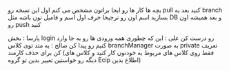 بچه ها کار ها رو ایجا براتون مشخص می کنم
اول این نسخه رو pull کنید بعد یه branch بسازید اسم اون رو ترجیحا حرف اول اسم و فامیل تون باشه مثل DB و بعد همیشه اون رو push کنید

پارسا : بخش login رو درست کن
علی : این که چطوری همه ورودی ها رو یه جا وارد کنیم رو پیدا کن 
صالح : یه متد توی کلاس branchManager به صورت private تعریف کن برای حذف کارمند
(فقط روی کلاس های مربوط به خودتون کار کنید و کلاس های دیگه رو خواستین تغییر بدین تو گروه Ecip اطلاع بدین)
